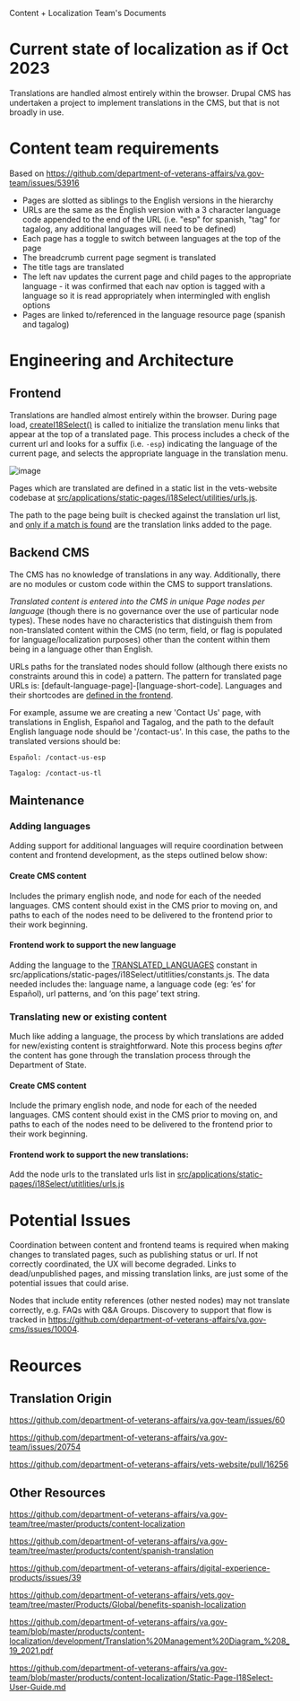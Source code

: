 Content + Localization Team's Documents

# Current state of localization as if Oct 2023
Translations are handled almost entirely within the browser. 
Drupal CMS has undertaken a project to implement translations in the CMS, but that is not broadly in use.

# Content team requirements 
Based on https://github.com/department-of-veterans-affairs/va.gov-team/issues/53916

- Pages are slotted as siblings to the English versions in the hierarchy
- URLs are the same as the English version with a 3 character language code appended to the end of the URL (i.e. "esp" for spanish, "tag" for tagalog, any additional languages will need to be defined)
- Each page has a toggle to switch between languages at the top of the page
- The breadcrumb current page segment is translated
- The title tags are translated
- The left nav updates the current page and child pages to the appropriate language - it was confirmed that each nav option is tagged with a language so it is read appropriately when intermingled with english options
- Pages are linked to/referenced in the language resource page (spanish and tagalog)

# Engineering and Architecture

## Frontend
Translations are handled almost entirely within the browser. During page load, [createI18Select()](https://github.com/department-of-veterans-affairs/vets-website/blob/main/src/applications/static-pages/static-pages-entry.js#:~:text=import-,createI18Select,-from%20%27./i18Select/createI18Select) is called to initialize the translation menu links that appear at the top of a translated page. This process includes a check of the current url and looks for a suffix (i.e. `-esp`) indicating the language of the current page, and selects the appropriate language in the translation menu.

![image](https://user-images.githubusercontent.com/221539/179070768-21246fb5-5d37-4dfb-939e-8e4a09c99c8d.png)

Pages which are translated are defined in a static list in the vets-website codebase at [src/applications/static-pages/i18Select/utilities/urls.js](https://github.com/department-of-veterans-affairs/vets-website/blob/main/src/applications/static-pages/i18Select/utilities/urls.js).

The path to the page being built is checked against the translation url list, and [only if a match is found](https://github.com/department-of-veterans-affairs/vets-website/blob/main/src/applications/static-pages/i18Select/createI18Select.js#:~:text=//%20do%20not%20render%20if%20not%20on%20a%20translatable%20page%20url) are the translation links added to the page.

## Backend CMS
The CMS has no knowledge of translations in any way. Additionally, there are no modules or custom code within the CMS to support translations.

*Translated content is entered into the CMS in unique Page nodes per language* (though there is no governance over the use of particular node types). These nodes have no characteristics that distinguish them from non-translated content within the CMS (no term, field, or flag is populated for language/localization purposes) other than the content within them being in a language other than English.

URLs paths for the translated nodes should follow (although there exists no constraints around this in code) a pattern. The pattern for translated page URLs is: [default-language-page]-[language-short-code]. Languages and their shortcodes are [defined in the frontend](https://github.com/department-of-veterans-affairs/vets-website/blob/main/src/applications/static-pages/i18Select/utilities/constants.js#:~:text=export%20const-,TRANSLATED_LANGUAGES,-%3D%20%5B).

For example, assume we are creating a new 'Contact Us' page, with translations in English, Español and Tagalog, and the path to the default English language node should be '/contact-us'. In this case, the paths to the translated versions should be:

`Español: /contact-us-esp`

`Tagalog: /contact-us-tl`

## Maintenance
### Adding languages

Adding support for additional languages will require coordination between content and frontend development, as the steps outlined below show:

#### Create CMS content

Includes the primary english node, and node for each of the needed languages. CMS content should exist in the CMS prior to moving on, and paths to each of the nodes need to be delivered to the frontend prior to their work beginning.

#### Frontend work to support the new language

Adding the language to the [TRANSLATED_LANGUAGES](https://github.com/department-of-veterans-affairs/vets-website/blob/main/src/applications/static-pages/i18Select/utilities/constants.js#:~:text=export%20const-,TRANSLATED_LANGUAGES,-%3D%20%5B) constant in src/applications/static-pages/i18Select/utitlities/constants.js. The data needed includes the: language name, a language code (eg: ‘es’ for Español), url patterns, and ‘on this page’ text string.

### Translating new or existing content
Much like adding a language, the process by which translations are added for new/existing content is straightforward. Note this process begins *after* the content has gone through the translation process through the Department of State.

#### Create CMS content
Include the primary english node, and node for each of the needed languages. CMS content should exist in the CMS prior to moving on, and paths to each of the nodes need to be delivered to the frontend prior to their work beginning.

#### Frontend work to support the new translations:
Add the node urls to the translated urls list in [src/applications/static-pages/i18Select/utitlities/urls.js](https://github.com/department-of-veterans-affairs/vets-website/blob/main/src/applications/static-pages/i18Select/utilities/urls.js)

# Potential Issues
Coordination between content and frontend teams is required when making changes to translated pages, such as publishing status or url. If not correctly coordinated, the UX will become degraded. Links to dead/unpublished pages, and missing translation links, are just some of the potential issues that could arise.

Nodes that include entity references (other nested nodes) may not translate correctly, e.g. FAQs with Q&A Groups. Discovery to support that flow is tracked in https://github.com/department-of-veterans-affairs/va.gov-cms/issues/10004.

# Reources
## Translation Origin
https://github.com/department-of-veterans-affairs/va.gov-team/issues/60

https://github.com/department-of-veterans-affairs/va.gov-team/issues/20754

https://github.com/department-of-veterans-affairs/vets-website/pull/16256

## Other Resources
https://github.com/department-of-veterans-affairs/va.gov-team/tree/master/products/content-localization

https://github.com/department-of-veterans-affairs/va.gov-team/tree/master/products/content/spanish-translation

https://github.com/department-of-veterans-affairs/digital-experience-products/issues/39

https://github.com/department-of-veterans-affairs/vets.gov-team/tree/master/Products/Global/benefits-spanish-localization

https://github.com/department-of-veterans-affairs/va.gov-team/blob/master/products/content-localization/development/Translation%20Management%20Diagram_%208_19_2021.pdf

https://github.com/department-of-veterans-affairs/va.gov-team/blob/master/products/content-localization/Static-Page-I18Select-User-Guide.md
